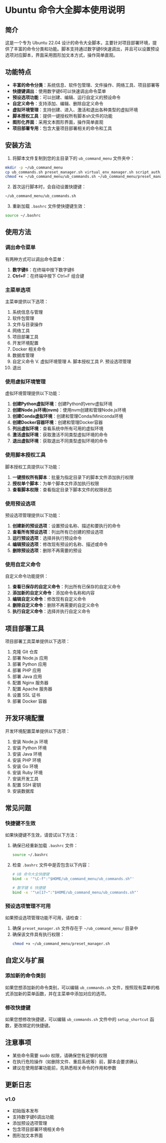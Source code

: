 # Ubuntu 命令大全脚本使用说明

## 简介

这是一个专为 Ubuntu 22.04 设计的命令大全脚本，主要针对项目部署环境，提供了丰富的命令分类和功能。脚本支持通过数字键6快速调出，并且可以设置预设选项对应脚本，界面采用图形加文本方式，操作简单直观。

## 功能特点

- **丰富的命令分类**：系统信息、软件包管理、文件操作、网络工具、项目部署等
- **快捷键调出**：使用数字键6可以快速调出命令菜单
- **预设选项功能**：可以创建、编辑、运行自定义的预设命令
- **自定义命令**：支持添加、编辑、删除自定义命令
- **虚拟环境管理**：支持创建、进入、激活和退出各种类型的虚拟环境
- **脚本授权工具**：提供一键授权所有脚本sh文件的功能
- **图形化界面**：采用文本图形界面，操作简单直观
- **项目部署专用**：包含大量项目部署相关的命令和工具

## 安装方法

1. 将脚本文件复制到您的主目录下的 `ub_command_menu` 文件夹中：

```bash
mkdir -p ~/ub_command_menu
cp ub_commands.sh preset_manager.sh virtual_env_manager.sh script_auth_manager.sh ~/ub_command_menu/
chmod +x ~/ub_command_menu/ub_commands.sh ~/ub_command_menu/preset_manager.sh ~/ub_command_menu/virtual_env_manager.sh ~/ub_command_menu/script_auth_manager.sh
```

2. 首次运行脚本时，会自动设置快捷键：

```bash
~/ub_command_menu/ub_commands.sh
```

3. 重新加载 `.bashrc` 文件使快捷键生效：

```bash
source ~/.bashrc
```

## 使用方法

### 调出命令菜单

有两种方式可以调出命令菜单：

1. **数字键6**：在终端中按下数字键6
2. **Ctrl+F**：在终端中按下 Ctrl+F 组合键

### 主菜单选项

主菜单提供以下选项：

1. 系统信息与管理
2. 软件包管理
3. 文件与目录操作
4. 网络工具
5. 项目部署工具
6. 开发环境配置
7. Docker 相关命令
8. 数据库管理
9. 自定义命令
V. 虚拟环境管理
A. 脚本授权工具
P. 预设选项管理
0. 退出

### 使用虚拟环境管理

虚拟环境管理提供以下功能：

1. **创建Python虚拟环境**：创建Python的venv虚拟环境
2. **创建Node.js环境(nvm)**：使用nvm创建和管理Node.js环境
3. **创建Conda虚拟环境**：创建和管理Conda/Miniconda环境
4. **创建Docker容器环境**：创建和管理Docker容器
5. **列出虚拟环境**：查看系统中所有可用的虚拟环境
6. **激活虚拟环境**：获取激活不同类型虚拟环境的命令
7. **退出虚拟环境**：获取退出不同类型虚拟环境的命令

### 使用脚本授权工具

脚本授权工具提供以下功能：

1. **一键授权所有脚本**：批量为指定目录下的脚本文件添加执行权限
2. **授权单个脚本**：为单个脚本文件添加执行权限
3. **查看脚本权限**：查看指定目录下脚本文件的权限状态

### 使用预设选项

预设选项管理提供以下功能：

1. **创建新的预设选项**：设置预设名称、描述和要执行的命令
2. **查看所有预设选项**：列出所有已创建的预设选项
3. **运行预设选项**：选择并执行预设命令
4. **编辑预设选项**：修改现有预设的名称、描述或命令
5. **删除预设选项**：删除不再需要的预设

### 使用自定义命令

自定义命令功能提供：

1. **查看已保存的自定义命令**：列出所有已保存的自定义命令
2. **添加新的自定义命令**：添加命令名称和内容
3. **编辑自定义命令**：修改现有自定义命令
4. **删除自定义命令**：删除不再需要的自定义命令
5. **执行自定义命令**：选择并执行自定义命令

## 项目部署工具

项目部署工具菜单提供以下选项：

1. 克隆 Git 仓库
2. 部署 Node.js 应用
3. 部署 Python 应用
4. 部署 PHP 应用
5. 部署 Java 应用
6. 配置 Nginx 服务器
7. 配置 Apache 服务器
8. 设置 SSL 证书
9. 部署 Docker 容器

## 开发环境配置

开发环境配置菜单提供以下选项：

1. 安装 Node.js 环境
2. 安装 Python 环境
3. 安装 Java 环境
4. 安装 PHP 环境
5. 安装 Go 环境
6. 安装 Ruby 环境
7. 安装开发工具
8. 配置 SSH 密钥
9. 安装数据库

## 常见问题

### 快捷键不生效

如果快捷键不生效，请尝试以下方法：

1. 确保已经重新加载 `.bashrc` 文件：
   ```bash
   source ~/.bashrc
   ```

2. 检查 `.bashrc` 文件中是否包含以下内容：
   ```bash
   # UB 命令大全快捷键
   bind -x '"\C-f":"$HOME/ub_command_menu/ub_commands.sh"'
   
   # 数字键 6 快捷键
   bind -x '"\e[17~":"$HOME/ub_command_menu/ub_commands.sh"'
   ```

### 预设选项管理不可用

如果预设选项管理功能不可用，请检查：

1. 确保 `preset_manager.sh` 文件存在于 `~/ub_command_menu/` 目录中
2. 确保该文件具有执行权限：
   ```bash
   chmod +x ~/ub_command_menu/preset_manager.sh
   ```

## 自定义与扩展

### 添加新的命令类别

如果您想添加新的命令类别，可以编辑 `ub_commands.sh` 文件，按照现有菜单的格式添加新的菜单函数，并在主菜单中添加对应的选项。

### 修改快捷键

如果您想修改快捷键，可以编辑 `ub_commands.sh` 文件中的 `setup_shortcut` 函数，更改绑定的快捷键。

## 注意事项

- 某些命令需要 sudo 权限，请确保您有足够的权限
- 在执行危险操作（如删除文件、重启系统等）前，脚本会要求确认
- 建议在使用部署功能前，先熟悉相关命令的作用和参数

## 更新日志

### v1.0
- 初始版本发布
- 支持数字键6调出功能
- 添加预设选项管理
- 包含项目部署环境相关命令
- 图形加文本界面

